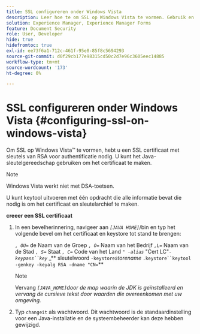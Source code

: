 ```yaml
---
title: SSL configureren onder Windows Vista
description: Leer hoe te om SSL op Windows Vista te vormen. Gebruik en voer het Java Keytool uit om het SSL-certificaat te genereren met RSA-sleutels voor de verificatie.
solution: Experience Manager, Experience Manager Forms
feature: Document Security
role: User, Developer
hide: true
hidefromtoc: true
exl-id: ee73f6a1-712c-461f-95e8-85f8c5694293
source-git-commit: d0f29cb177e98315cd50c2d7e96c3605eec14885
workflow-type: tm+mt
source-wordcount: '173'
ht-degree: 0%

---
```


# SSL configureren onder Windows Vista {#configuring-ssl-on-windows-vista}

Om SSL op Windows Vista™ te vormen, hebt u een SSL certificaat met sleutels van RSA voor authentificatie nodig. U kunt het Java-sleutelgereedschap gebruiken om het certificaat te maken.

>[!NOTE]
>
>Windows Vista werkt niet met DSA-toetsen.

U kunt keytool uitvoeren met één opdracht die alle informatie bevat die nodig is om het certificaat en sleutelarchief te maken.

**creeer een SSL certificaat**

1. In een bevelherinnering, navigeer aan *`[JAVA HOME]`*/bin en typ het volgende bevel om het certificaat en keystore tot stand te brengen:

   *`, OU=`* de Naam van de Groep *`, O=`* Naam van het Bedrijf *`,L=`* Naam van de Stad *`, S=`* Staat *`, C=`* Code van het Land *`" -alias`* &quot;Cert LC&quot;*`-keypass``key`* _** sleutelwoord `-keystore`*storename* `.keystore``keytool -genkey -keyalg RSA -dname "CN=`**

   >[!NOTE]
   >
   >Vervang *`[JAVA_HOME]`door de map waarin de JDK is geïnstalleerd en vervang de cursieve tekst door waarden die overeenkomen met uw omgeving.*

1. Typ `changeit` als wachtwoord. Dit wachtwoord is de standaardinstelling voor een Java-installatie en de systeembeheerder kan deze hebben gewijzigd.
